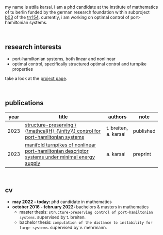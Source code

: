 my name is attila karsai.
i am a phd candidate at the institute of mathematics of tu berlin funded by the german research foundation within subproject [b03](https://gepris.dfg.de/gepris/projekt/259091447) of the [trr154](https://gepris.dfg.de/gepris/projekt/239904186?language=en).
currently, i am working on optimal control of port-hamiltonian systems.

<br>

## research interests
- port-hamiltonian systems, both linear and nonlinear
- optimal control, specifically structured optimal control and turnpike properties

take a look at the [project page](./project.md).

<br>


## publications

| year | title                                                        | authors          | note      |
| ---- | ------------------------------------------------------------ | ---------------- | --------- |
| 2023 | [structure-preserving \\(\mathcal{H}_{\infty}\\) control for port-hamiltonian systems](https://doi.org/10.1016/j.sysconle.2023.105493) | t. breiten, a. karsai | published |
| 2023 | [manifold turnpikes of nonlinear port-hamiltonian descriptor systems under minimal energy supply](https://arxiv.org/abs/2301.09094) | a. karsai             | preprint  |



<br>

## cv
- **may 2022 - today:** phd candidate in mathematics
- **october 2016 - february 2022:** bachelors & masters in mathematics
    - master thesis: `structure-preserving control of port-hamiltonian systems`. supervised by t. breiten.
    - bachelor thesis: `computation of the distance to instability for large systems`. supervised by v. mehrmann.

